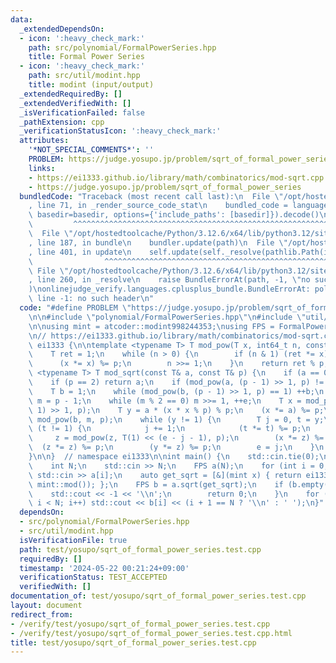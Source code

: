 ```yaml
---
data:
  _extendedDependsOn:
  - icon: ':heavy_check_mark:'
    path: src/polynomial/FormalPowerSeries.hpp
    title: Formal Power Series
  - icon: ':heavy_check_mark:'
    path: src/util/modint.hpp
    title: modint (input/output)
  _extendedRequiredBy: []
  _extendedVerifiedWith: []
  _isVerificationFailed: false
  _pathExtension: cpp
  _verificationStatusIcon: ':heavy_check_mark:'
  attributes:
    '*NOT_SPECIAL_COMMENTS*': ''
    PROBLEM: https://judge.yosupo.jp/problem/sqrt_of_formal_power_series
    links:
    - https://ei1333.github.io/library/math/combinatorics/mod-sqrt.cpp
    - https://judge.yosupo.jp/problem/sqrt_of_formal_power_series
  bundledCode: "Traceback (most recent call last):\n  File \"/opt/hostedtoolcache/Python/3.12.6/x64/lib/python3.12/site-packages/onlinejudge_verify/documentation/build.py\"\
    , line 71, in _render_source_code_stat\n    bundled_code = language.bundle(stat.path,\
    \ basedir=basedir, options={'include_paths': [basedir]}).decode()\n          \
    \         ^^^^^^^^^^^^^^^^^^^^^^^^^^^^^^^^^^^^^^^^^^^^^^^^^^^^^^^^^^^^^^^^^^^^^^^^^^^^^^^^^\n\
    \  File \"/opt/hostedtoolcache/Python/3.12.6/x64/lib/python3.12/site-packages/onlinejudge_verify/languages/cplusplus.py\"\
    , line 187, in bundle\n    bundler.update(path)\n  File \"/opt/hostedtoolcache/Python/3.12.6/x64/lib/python3.12/site-packages/onlinejudge_verify/languages/cplusplus_bundle.py\"\
    , line 401, in update\n    self.update(self._resolve(pathlib.Path(included), included_from=path))\n\
    \                ^^^^^^^^^^^^^^^^^^^^^^^^^^^^^^^^^^^^^^^^^^^^^^^^^^^^^^^^^\n \
    \ File \"/opt/hostedtoolcache/Python/3.12.6/x64/lib/python3.12/site-packages/onlinejudge_verify/languages/cplusplus_bundle.py\"\
    , line 260, in _resolve\n    raise BundleErrorAt(path, -1, \"no such header\"\
    )\nonlinejudge_verify.languages.cplusplus_bundle.BundleErrorAt: polynomial/FormalPowerSeries.hpp:\
    \ line -1: no such header\n"
  code: "#define PROBLEM \"https://judge.yosupo.jp/problem/sqrt_of_formal_power_series\"\
    \n\n#include \"polynomial/FormalPowerSeries.hpp\"\n#include \"util/modint.hpp\"\
    \n\nusing mint = atcoder::modint998244353;\nusing FPS = FormalPowerSeries<mint>;\n\
    \n// https://ei1333.github.io/library/math/combinatorics/mod-sqrt.cpp\nnamespace\
    \ ei1333 {\n\ntemplate <typename T> T mod_pow(T x, int64_t n, const T& p) {\n\
    \    T ret = 1;\n    while (n > 0) {\n        if (n & 1) (ret *= x) %= p;\n  \
    \      (x *= x) %= p;\n        n >>= 1;\n    }\n    return ret % p;\n}\n\ntemplate\
    \ <typename T> T mod_sqrt(const T& a, const T& p) {\n    if (a == 0) return 0;\n\
    \    if (p == 2) return a;\n    if (mod_pow(a, (p - 1) >> 1, p) != 1) return -1;\n\
    \    T b = 1;\n    while (mod_pow(b, (p - 1) >> 1, p) == 1) ++b;\n    T e = 0,\
    \ m = p - 1;\n    while (m % 2 == 0) m >>= 1, ++e;\n    T x = mod_pow(a, (m -\
    \ 1) >> 1, p);\n    T y = a * (x * x % p) % p;\n    (x *= a) %= p;\n    T z =\
    \ mod_pow(b, m, p);\n    while (y != 1) {\n        T j = 0, t = y;\n        while\
    \ (t != 1) {\n            j += 1;\n            (t *= t) %= p;\n        }\n   \
    \     z = mod_pow(z, T(1) << (e - j - 1), p);\n        (x *= z) %= p;\n      \
    \  (z *= z) %= p;\n        (y *= z) %= p;\n        e = j;\n    }\n    return x;\n\
    }\n\n}  // namespace ei1333\n\nint main() {\n    std::cin.tie(0);\n    std::ios::sync_with_stdio(false);\n\
    \    int N;\n    std::cin >> N;\n    FPS a(N);\n    for (int i = 0; i < N; i++)\
    \ std::cin >> a[i];\n    auto get_sqrt = [&](mint x) { return ei1333::mod_sqrt<int64_t>(x.val(),\
    \ mint::mod()); };\n    FPS b = a.sqrt(get_sqrt);\n    if (b.empty()) {\n    \
    \    std::cout << -1 << '\\n';\n        return 0;\n    }\n    for (int i = 0;\
    \ i < N; i++) std::cout << b[i] << (i + 1 == N ? '\\n' : ' ');\n}"
  dependsOn:
  - src/polynomial/FormalPowerSeries.hpp
  - src/util/modint.hpp
  isVerificationFile: true
  path: test/yosupo/sqrt_of_formal_power_series.test.cpp
  requiredBy: []
  timestamp: '2024-05-22 00:21:24+09:00'
  verificationStatus: TEST_ACCEPTED
  verifiedWith: []
documentation_of: test/yosupo/sqrt_of_formal_power_series.test.cpp
layout: document
redirect_from:
- /verify/test/yosupo/sqrt_of_formal_power_series.test.cpp
- /verify/test/yosupo/sqrt_of_formal_power_series.test.cpp.html
title: test/yosupo/sqrt_of_formal_power_series.test.cpp
---
```


